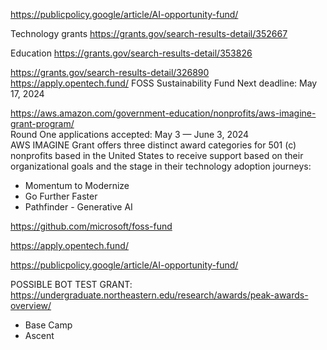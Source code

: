https://publicpolicy.google/article/AI-opportunity-fund/ 

Technology grants
https://grants.gov/search-results-detail/352667


Education
https://grants.gov/search-results-detail/353826

https://grants.gov/search-results-detail/326890
https://apply.opentech.fund/
FOSS Sustainability Fund
 Next deadline: May 17, 2024

https://aws.amazon.com/government-education/nonprofits/aws-imagine-grant-program/     
Round One applications accepted: May 3 — June 3, 2024     
AWS IMAGINE Grant offers three distinct award categories for 501 (c) nonprofits based in the United States to receive support based on their organizational goals and the stage in their technology adoption journeys:
- Momentum to Modernize
- Go Further Faster
- Pathfinder - Generative AI

https://github.com/microsoft/foss-fund

https://apply.opentech.fund/ 

https://publicpolicy.google/article/AI-opportunity-fund/

POSSIBLE BOT TEST GRANT: https://undergraduate.northeastern.edu/research/awards/peak-awards-overview/
- Base Camp
- Ascent


